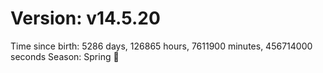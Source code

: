 # Version: v14.5.20
Time since birth: 5286 days, 126865 hours, 7611900 minutes, 456714000 seconds
Season: Spring 🌸
